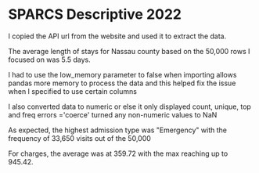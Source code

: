 # SPARCS Descriptive 2022

I copied the API url from the website and used it to extract the data. 

The average length of stays for Nassau county based on the 50,000 rows I focused on was 5.5 days. 

I had to use the low_memory parameter to false when importing allows pandas more memory to process the data and this helped fix the issue when I specified to use certain columns 

I also converted data to numeric or else it only displayed count, unique, top and freq
errors ='coerce' turned any non-numeric values to NaN

As expected, the highest admission type was "Emergency" with the frequency of 33,650 visits out of the 50,000

For charges, the average was at 359.72 with the max reaching up to 945.42.